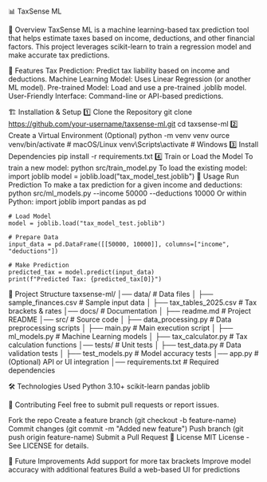📊 TaxSense ML

📝 Overview
TaxSense ML is a machine learning-based tax prediction tool that helps estimate taxes based on income, deductions, and other financial factors. This project leverages scikit-learn to train a regression model and make accurate tax predictions.

🚀 Features
Tax Prediction: Predict tax liability based on income and deductions.
Machine Learning Model: Uses Linear Regression (or another ML model).
Pre-trained Model: Load and use a pre-trained .joblib model.
User-Friendly Interface: Command-line or API-based predictions.

🏗️ Installation & Setup
1️⃣ Clone the Repository
    git clone https://github.com/your-username/taxsense-ml.git
    cd taxsense-ml
2️⃣ Create a Virtual Environment (Optional)
    python -m venv venv
    ource venv/bin/activate  # macOS/Linux
    venv\Scripts\activate  # Windows
3️⃣ Install Dependencies
    pip install -r requirements.txt
4️⃣ Train or Load the Model
To train a new model:
    python src/train_model.py
To load the existing model:
    import joblib
    model = joblib.load("tax_model_test.joblib")
🎯 Usage
Run Prediction
To make a tax prediction for a given income and deductions:
    python src/ml_models.py --income 50000 --deductions 10000
Or within Python:
    import joblib
    import pandas as pd

    # Load Model
    model = joblib.load("tax_model_test.joblib")

    # Prepare Data
    input_data = pd.DataFrame([[50000, 10000]], columns=["income", "deductions"])

    # Make Prediction
    predicted_tax = model.predict(input_data)
    print(f"Predicted Tax: {predicted_tax[0]}")

📁 Project Structure
taxsense-ml/
│── data/                        # Data files
│   ├── sample_finances.csv       # Sample input data
│   ├── tax_tables_2025.csv       # Tax brackets & rates
│── docs/                         # Documentation
│   ├── readme.md                 # Project README
│── src/                          # Source code
│   ├── data_processing.py        # Data preprocessing scripts
│   ├── main.py                   # Main execution script
│   ├── ml_models.py              # Machine Learning models
│   ├── tax_calculator.py         # Tax calculation functions
│── tests/                        # Unit tests
│   ├── test_data.py              # Data validation tests
│   ├── test_models.py            # Model accuracy tests
│── app.py                        # (Optional) API or UI integration
│── requirements.txt               # Required dependencies

🛠️ Technologies Used
    Python 3.10+
    scikit-learn
    pandas
    joblib

🤝 Contributing
    Feel free to submit pull requests or report issues.

Fork the repo
    Create a feature branch (git checkout -b feature-name)
    Commit changes (git commit -m "Added new feature")
    Push branch (git push origin feature-name)
    Submit a Pull Request
📜 License
MIT License - See LICENSE for details.

🌟 Future Improvements
    Add support for more tax brackets
    Improve model accuracy with additional features
    Build a web-based UI for predictions
